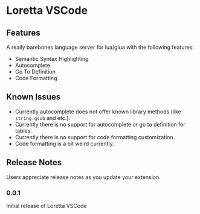 # Loretta VSCode

## Features

A really barebones language server for lua/glua with the following features:
- Semantic Syntax Highlighting
- Autocomplete
- Go To Definition
- Code Formatting

## Known Issues

- Currently autocomplete does not offer known library methods (like `string.gsub` and etc.).
- Currently there is no support for autocomplete or go to definition for tables.
- Currently there is no support for code formatting customization.
- Code formatting is a bit weird currently.

## Release Notes

Users appreciate release notes as you update your extension.

### 0.0.1

Initial release of Loretta VSCode
